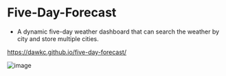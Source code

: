 # Five-Day-Forecast

- A dynamic five-day weather dashboard that can search the weather by city and store multiple cities.

https://dawkc.github.io/five-day-forecast/

![image](https://user-images.githubusercontent.com/83977228/127791761-8d6fb17e-451a-4b24-9b46-5b43065c17dc.png)
